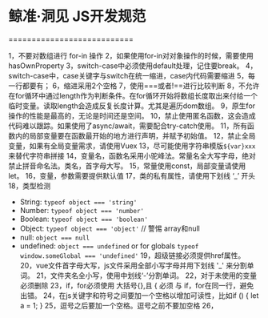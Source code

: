 # 鲸准·洞见 JS开发规范
===========================

1，不要对数组进行 for-in 操作
2，如果使用for-in对对象操作的时候，需要使用hasOwnProperty
3，switch-case中必须使用default处理，记住要break。
4，switch-case中，case关键字与switch在统一缩进，case内代码需要缩进
5，每一行都要有；
6，缩进采用2个空格
7，使用===或者!==进行比较判断
8，不允许在for循环中通过length作为判断条件。在for循环开始将数组长度取出来付给一个临时变量。读取length会造成反复长度计算。尤其是遍历dom数组。
9，原生for操作的性能是最高的，无论是时间还是空间。
10，禁止使用匿名函数，这会造成代码难以跟踪。如果使用了async/await，需要配合try-catch使用。
11，所有函数内的局部变量要在函数最开始的地方进行声明，并赋予初始值。
12，禁止全局变量，如果有全局变量需求，请使用Vuex
13，尽可能使用字符串模版`${var}xxx`来替代字符串拼接
14，变量名，函数名采用小驼峰法。常量名全大写字母，绝对禁止拼音命名法。类名，首字母大写。
15，常量使用const，局部变量请使用let。
16，变量，参数需要提供默认值
17，类的私有属性，请使用下划线 ‘_’ 开头
18，类型检测
  - String: `typeof object === 'string'`
  - Number: `typeof object === 'number'`
  - Boolean: `typeof object === 'boolean'`
  - Object: `typeof object === 'object'` // 警惕 array和null
  - null: `object === null`
  - undefined: `object === undefined` or for globals `typeof window.someGlobal === 'undefined'`
19，超级链接必须提供href属性。
20，vue文件首字母大写，js文件采用全部小写字母并用下划线 '_' 来分割单词。
21，文件夹名全小写，使用中划线‘-’分割单词。
22，对于未使用的变量必须删除
23，if，for必须使用 大括号{},且 { 必须 与 if，for在同一行，避免出错。
24，在js关键字和符号之间要加一个空格以增加可读性，比如if () { let a = 1; }
25，逗号之后要加一个空格。逗号之前不要加空格
26，